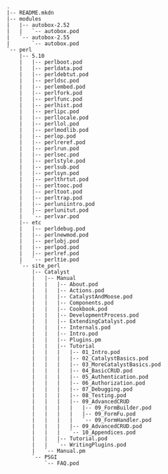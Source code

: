     .
    |-- README.mkdn
    |-- modules
    |   |-- autobox-2.52
    |   |   `-- autobox.pod
    |   `-- autobox-2.55
    |       `-- autobox.pod
    `-- perl
        |-- 5.10
        |   |-- perlboot.pod
        |   |-- perldata.pod
        |   |-- perldebtut.pod
        |   |-- perldsc.pod
        |   |-- perlembed.pod
        |   |-- perlfork.pod
        |   |-- perlfunc.pod
        |   |-- perlhist.pod
        |   |-- perlipc.pod
        |   |-- perllocale.pod
        |   |-- perllol.pod
        |   |-- perlmodlib.pod
        |   |-- perlop.pod
        |   |-- perlreref.pod
        |   |-- perlrun.pod
        |   |-- perlsec.pod
        |   |-- perlstyle.pod
        |   |-- perlsub.pod
        |   |-- perlsyn.pod
        |   |-- perlthrtut.pod
        |   |-- perltooc.pod
        |   |-- perltoot.pod
        |   |-- perltrap.pod
        |   |-- perluniintro.pod
        |   |-- perlunitut.pod
        |   `-- perlvar.pod
        |-- etc
        |   |-- perldebug.pod
        |   |-- perlnewmod.pod
        |   |-- perlobj.pod
        |   |-- perlpod.pod
        |   |-- perlref.pod
        |   `-- perltie.pod
        `-- site_perl
            |-- Catalyst
            |   |-- Manual
            |   |   |-- About.pod
            |   |   |-- Actions.pod
            |   |   |-- CatalystAndMoose.pod
            |   |   |-- Components.pod
            |   |   |-- Cookbook.pod
            |   |   |-- DevelopmentProcess.pod
            |   |   |-- ExtendingCatalyst.pod
            |   |   |-- Internals.pod
            |   |   |-- Intro.pod
            |   |   |-- Plugins.pm
            |   |   |-- Tutorial
            |   |   |   |-- 01_Intro.pod
            |   |   |   |-- 02_CatalystBasics.pod
            |   |   |   |-- 03_MoreCatalystBasics.pod
            |   |   |   |-- 04_BasicCRUD.pod
            |   |   |   |-- 05_Authentication.pod
            |   |   |   |-- 06_Authorization.pod
            |   |   |   |-- 07_Debugging.pod
            |   |   |   |-- 08_Testing.pod
            |   |   |   |-- 09_AdvancedCRUD
            |   |   |   |   |-- 09_FormBuilder.pod
            |   |   |   |   |-- 09_FormFu.pod
            |   |   |   |   `-- 09_FormHandler.pod
            |   |   |   |-- 09_AdvancedCRUD.pod
            |   |   |   `-- 10_Appendices.pod
            |   |   |-- Tutorial.pod
            |   |   `-- WritingPlugins.pod
            |   `-- Manual.pm
            `-- PSGI
                `-- FAQ.pod
